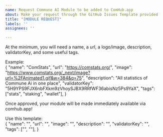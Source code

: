 ```yaml
---
name: Request Commune AI Module to be added to ComHub.app
about: Make your request through the GitHub Issues Template provided
title: "[MODULE REQUEST]"
labels: ''
assignees: ''

---
```


At the minimum, you will need a name, a url, a logo/image, description, validatorKey, and some useful tags.

Example:    
{
        "name": "ComStats",
        "url": "https://comstats.org/",
        "image": "https://www.comstats.org/_next/image?url=%2FAnimated1.gif&w=384&q=75",
        "description": "All statistics of Commune Ai in one place",
        "validatorKey": "5H9YPS9FJX6nbFXkm9zVhoySJBX9RRfWF36abisNz5Ps9YaX",
        "tags": ["stats", "staking", "wallet"],
  }

Once approved, your module will be made immediately available via comhub.app!

Use this template:    
{
        "name": "",
        "url": "",
        "image": "",
        "description": "",
        "validatorKey": "",
        "tags": ["", ""],
  }
